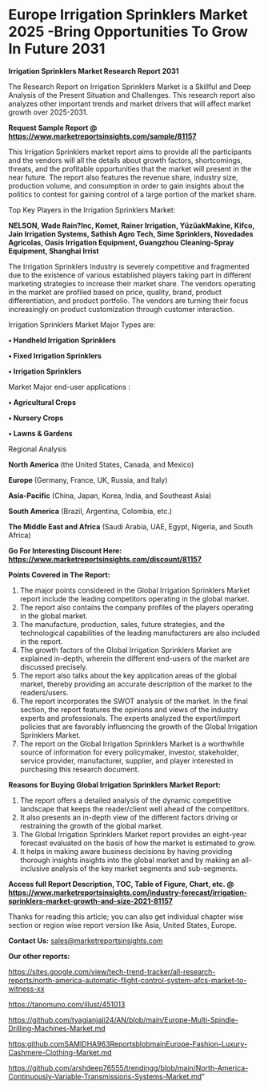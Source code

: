  # Europe Irrigation Sprinklers Market 2025 -Bring Opportunities To Grow In Future 2031

<strong>Irrigation Sprinklers Market Research Report 2031</strong>

The Research Report on Irrigation Sprinklers Market is a Skillful and Deep Analysis of the Present Situation and Challenges. This research report also analyzes other important trends and market drivers that will affect market growth over 2025-2031.

<strong>Request Sample Report @ <a href=https://www.marketreportsinsights.com/sample/81157>https://www.marketreportsinsights.com/sample/81157</a></strong>

This Irrigation Sprinklers market report aims to provide all the participants and the vendors will all the details about growth factors, shortcomings, threats, and the profitable opportunities that the market will present in the near future. The report also features the revenue share, industry size, production volume, and consumption in order to gain insights about the politics to contest for gaining control of a large portion of the market share.

Top Key Players in the Irrigation Sprinklers Market:

<strong>NELSON, Wade Rain?Inc, Komet, Rainer Irrigation, YüzüakMakine, Kifco, Jain Irrigation Systems, Sathish Agro Tech, Sime Sprinklers, Novedades Agricolas, Oasis Irrigation Equipment, Guangzhou Cleaning-Spray Equipment, Shanghai Irrist</strong>

The Irrigation Sprinklers Industry is severely competitive and fragmented due to the existence of various established players taking part in different marketing strategies to increase their market share. The vendors operating in the market are profiled based on price, quality, brand, product differentiation, and product portfolio. The vendors are turning their focus increasingly on product customization through customer interaction.

Irrigation Sprinklers Market Major Types are:

<strong>• Handheld Irrigation Sprinklers

• Fixed Irrigation Sprinklers

• Irrigation Sprinklers</strong>

Market Major end-user applications :

<strong>• Agricultural Crops

• Nursery Crops

• Lawns & Gardens</strong>

Regional Analysis

</u><strong><b>North America</b></strong> (the United States, Canada, and Mexico)

<strong><b>Europe </b></strong>(Germany, France, UK, Russia, and Italy)

<strong><b>Asia-Pacific</b></strong> (China, Japan, Korea, India, and Southeast Asia)

<strong><b>South America</b></strong> (Brazil, Argentina, Colombia, etc.)

<strong><b>The Middle East and Africa</b></strong> (Saudi Arabia, UAE, Egypt, Nigeria, and South Africa)

<strong>Go For Interesting Discount Here: <a href=https://www.marketreportsinsights.com/discount/81157>https://www.marketreportsinsights.com/discount/81157</a></strong>

<strong>Points Covered in The Report:</strong>
<ol>
  <li>The major points considered in the Global Irrigation Sprinklers Market report include the leading competitors operating in the global market.</li>
  <li>The report also contains the company profiles of the players operating in the global market.</li>
  <li>The manufacture, production, sales, future strategies, and the technological capabilities of the leading manufacturers are also included in the report.</li>
  <li>The growth factors of the Global Irrigation Sprinklers Market are explained in-depth, wherein the different end-users of the market are discussed precisely.</li>
  <li>The report also talks about the key application areas of the global market, thereby providing an accurate description of the market to the readers/users.</li>
  <li>The report incorporates the SWOT analysis of the market. In the final section, the report features the opinions and views of the industry experts and professionals. The experts analyzed the export/import policies that are favorably influencing the growth of the Global Irrigation Sprinklers Market.</li>
  <li>The report on the Global Irrigation Sprinklers Market is a worthwhile source of information for every policymaker, investor, stakeholder, service provider, manufacturer, supplier, and player interested in purchasing this research document.</li>
</ol>
<strong>Reasons for Buying Global Irrigation Sprinklers Market Report:</strong>

<ol>
  <li>The report offers a detailed analysis of the dynamic competitive landscape that keeps the reader/client well ahead of the competitors.</li>
  <li>It also presents an in-depth view of the different factors driving or restraining the growth of the global market.</li>
  <li>The Global Irrigation Sprinklers Market report provides an eight-year forecast evaluated on the basis of how the market is estimated to grow.</li>
  <li>It helps in making aware business decisions by having providing thorough insights insights into the global market and by making an all-inclusive analysis of the key market segments and sub-segments.</li>
</ol>
<strong>Access full Report Description, TOC, Table of Figure, Chart, etc. @ <a href=https://www.marketreportsinsights.com/industry-forecast/irrigation-sprinklers-market-growth-and-size-2021-81157>https://www.marketreportsinsights.com/industry-forecast/irrigation-sprinklers-market-growth-and-size-2021-81157</a></strong>


Thanks for reading this article; you can also get individual chapter wise section or region wise report version like Asia, United States, Europe.

<strong>Contact Us:</strong>
sales@marketreportsinsights.com

<strong>Our other reports:</strong>

<a href=https://sites.google.com/view/tech-trend-tracker/all-research-reports/north-america-automatic-flight-control-system-afcs-market-to-witness-xx>https://sites.google.com/view/tech-trend-tracker/all-research-reports/north-america-automatic-flight-control-system-afcs-market-to-witness-xx</a>

<a href=https://tanomuno.com/illust/451013>https://tanomuno.com/illust/451013</a>

<a href=https://github.com/tyagianjali24/AN/blob/main/Europe-Multi-Spindle-Drilling-Machines-Market.md>https://github.com/tyagianjali24/AN/blob/main/Europe-Multi-Spindle-Drilling-Machines-Market.md</a>

<a href=https:github.comSAMIDHA963ReportsblobmainEurope-Fashion-Luxury-Cashmere-Clothing-Market.md>https:github.comSAMIDHA963ReportsblobmainEurope-Fashion-Luxury-Cashmere-Clothing-Market.md</a>

<a href=https://github.com/arshdeep76555/trendingg/blob/main/North-America-Continuously-Variable-Transmissions-Systems-Market.md>https://github.com/arshdeep76555/trendingg/blob/main/North-America-Continuously-Variable-Transmissions-Systems-Market.md</a>"
